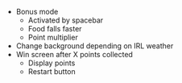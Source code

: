 - Bonus mode
    - Activated by spacebar
    - Food falls faster
    - Point multiplier
- Change background depending on IRL weather
- Win screen after X points collected
    - Display points
    - Restart button
